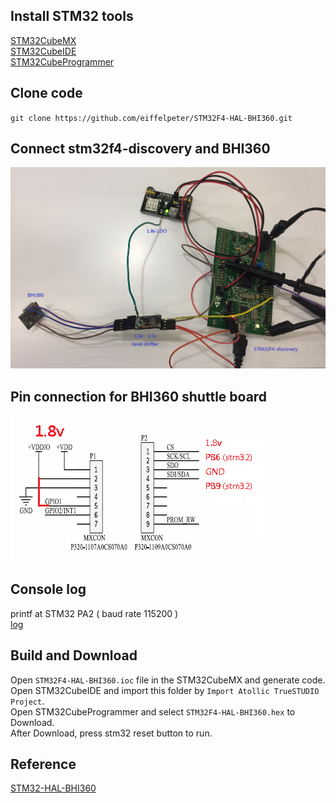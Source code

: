 
## Install STM32 tools 
[STM32CubeMX](https://www.st.com/en/development-tools/stm32cubemx.html)  
[STM32CubeIDE](https://www.st.com/en/development-tools/stm32cubeide.html)   
[STM32CubeProgrammer](https://www.st.com/en/development-tools/stm32cubeprog.html)    

## Clone code
`git clone https://github.com/eiffelpeter/STM32F4-HAL-BHI360.git`

## Connect stm32f4-discovery and BHI360
![IMAGE ALT TEXT HERE](./img/IMG_8921.jpg)

## Pin connection for BHI360 shuttle board
![IMAGE ALT TEXT HERE](./img/bhi360_shttle_board.png)

## Console log 
printf at STM32 PA2 ( baud rate 115200 )  
[log](./img/log.txt)  

## Build and Download
Open `STM32F4-HAL-BHI360.ioc` file in the STM32CubeMX and generate code.  
Open STM32CubeIDE and import this folder by `Import Atollic TrueSTUDIO Project`.  
Open STM32CubeProgrammer and select `STM32F4-HAL-BHI360.hex` to Download.  
After Download, press stm32 reset button to run.  

## Reference
[STM32-HAL-BHI360](https://github.com/Dmivaka/STM32-HAL-BHI360/tree/main)  

